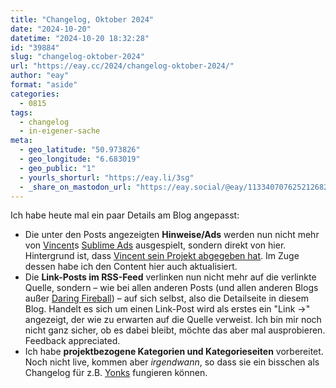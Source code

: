 ```yaml
---
title: "Changelog, Oktober 2024"
date: "2024-10-20"
datetime: "2024-10-20 18:32:28"
id: "39884"
slug: "changelog-oktober-2024"
url: "https://eay.cc/2024/changelog-oktober-2024/"
author: "eay"
format: "aside"
categories:
  - 0815
tags:
  - changelog
  - in-eigener-sache
meta:
  - geo_latitude: "50.973826"
  - geo_longitude: "6.683019"
  - geo_public: "1"
  - yourls_shorturl: "https://eay.li/3sg"
  - _share_on_mastodon_url: "https://eay.social/@eay/113340707625212682"
---
```


Ich habe heute mal ein paar Details am Blog angepasst:

- Die unter den Posts angezeigten **Hinweise/Ads** werden nun nicht mehr von [Vincent](https://vincentritter.com/)s [Sublime Ads](https://eay.cc/2021/sublime-ads-privacy-focused-ad-management-for-your-apps-websites-and-others/) ausgespielt, sondern direkt von hier. Hintergrund ist, dass [Vincent sein Projekt abgegeben hat](https://vincentritter.com/2024/08/02/weeklog-august-2nd-2024). Im Zuge dessen habe ich den Content hier auch aktualisiert.
- Die **Link-Posts im RSS-Feed** verlinken nun nicht mehr auf die verlinkte Quelle, sondern – wie bei allen anderen Posts (und allen anderen Blogs außer [Daring Fireball](https://daringfireball.net/)) – auf sich selbst, also die Detailseite in diesem Blog. Handelt es sich um einen Link-Post wird als erstes ein "Link →" angezeigt, der wie zu erwarten auf die Quelle verweist. Ich bin mir noch nicht ganz sicher, ob es dabei bleibt, möchte das aber mal ausprobieren. Feedback appreciated.
- Ich habe **projektbezogene Kategorien und Kategorieseiten** vorbereitet. Noch nicht live, kommen aber _irgendwann_, so dass sie ein bisschen als Changelog für z.B. [Yonks](https://yonks.app/) fungieren können.
